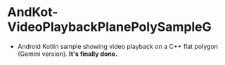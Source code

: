 # AndKot-VideoPlaybackPlanePolySampleG
- Android Kotlin sample showing video playback on a C++ flat polygon (Gemini version). **It's finally done.**
